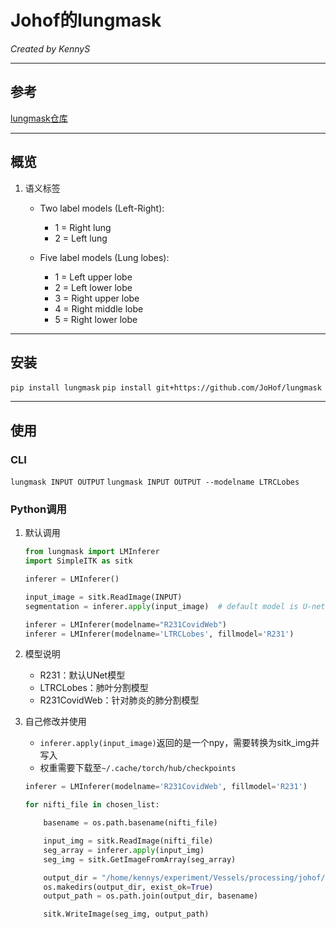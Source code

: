# Johof的lungmask

*Created by KennyS*

---

## 参考

[lungmask仓库](https://github.com/JoHof/lungmask/tree/master?tab=readme-ov-file#COVID-19-Web)

---


## 概览

1. 语义标签

    - Two label models (Left-Right):
        - 1 = Right lung
        - 2 = Left lung

    - Five label models (Lung lobes):
        - 1 = Left upper lobe
        - 2 = Left lower lobe
        - 3 = Right upper lobe
        - 4 = Right middle lobe
        - 5 = Right lower lobe

---


## 安装

`pip install lungmask`
`pip install git+https://github.com/JoHof/lungmask`

---


## 使用

### CLI

`lungmask INPUT OUTPUT`
`lungmask INPUT OUTPUT --modelname LTRCLobes`

### Python调用

1. 默认调用

    ```python
    from lungmask import LMInferer
    import SimpleITK as sitk

    inferer = LMInferer()

    input_image = sitk.ReadImage(INPUT)
    segmentation = inferer.apply(input_image)  # default model is U-net(R231)

    inferer = LMInferer(modelname="R231CovidWeb")
    inferer = LMInferer(modelname='LTRCLobes', fillmodel='R231')
    ```

2. 模型说明

    - R231：默认UNet模型
    - LTRCLobes：肺叶分割模型
    - R231CovidWeb：针对肺炎的肺分割模型

3. 自己修改并使用

    - `inferer.apply(input_image)`返回的是一个npy，需要转换为sitk_img并写入
    - 权重需要下载至`~/.cache/torch/hub/checkpoints`

    ```python
    inferer = LMInferer(modelname='R231CovidWeb', fillmodel='R231')

    for nifti_file in chosen_list:

        basename = os.path.basename(nifti_file)

        input_img = sitk.ReadImage(nifti_file)
        seg_array = inferer.apply(input_img)
        seg_img = sitk.GetImageFromArray(seg_array)

        output_dir = "/home/kennys/experiment/Vessels/processing/johof/R231CovidWeb_R231"
        os.makedirs(output_dir, exist_ok=True)
        output_path = os.path.join(output_dir, basename)

        sitk.WriteImage(seg_img, output_path)
    ```